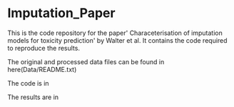 # Imputation_Paper

This is the code repository for the paper' Characeterisation of imputation models for toxicity prediction' by Walter et al. It contains the code required to reproduce the results.

The original and processed data files can be found in here(Data/README.txt)

The code is in

The results are in 
